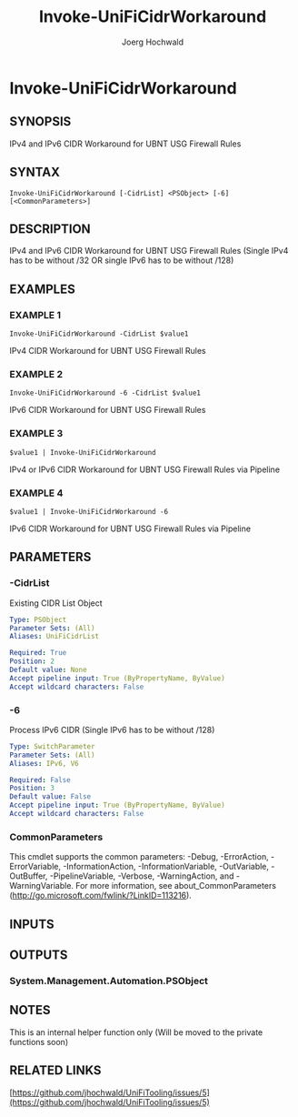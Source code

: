 ﻿---
author: Joerg Hochwald
category: UNIFITOOLING
external help file: UniFiTooling-help.xml
layout: post
Module Name: UniFiTooling
online version: https://github.com/jhochwald/UniFiTooling/raw/master/docs/Invoke-UniFiCidrWorkaround.md
schema: 2.0.0
tags: OnlineHelp PowerShell
timestamp: 2019-01-13
title: Invoke-UniFiCidrWorkaround
---

# Invoke-UniFiCidrWorkaround

## SYNOPSIS
IPv4 and IPv6 CIDR Workaround for UBNT USG Firewall Rules

## SYNTAX

```
Invoke-UniFiCidrWorkaround [-CidrList] <PSObject> [-6] [<CommonParameters>]
```

## DESCRIPTION
IPv4 and IPv6 CIDR Workaround for UBNT USG Firewall Rules (Single IPv4 has to be without /32 OR single IPv6 has to be without /128)

## EXAMPLES

### EXAMPLE 1
```
Invoke-UniFiCidrWorkaround -CidrList $value1
```

IPv4 CIDR Workaround for UBNT USG Firewall Rules

### EXAMPLE 2
```
Invoke-UniFiCidrWorkaround -6 -CidrList $value1
```

IPv6 CIDR Workaround for UBNT USG Firewall Rules

### EXAMPLE 3
```
$value1 | Invoke-UniFiCidrWorkaround
```

IPv4 or IPv6 CIDR Workaround for UBNT USG Firewall Rules via Pipeline

### EXAMPLE 4
```
$value1 | Invoke-UniFiCidrWorkaround -6
```

IPv6 CIDR Workaround for UBNT USG Firewall Rules via Pipeline

## PARAMETERS

### -CidrList
Existing CIDR List Object

```yaml
Type: PSObject
Parameter Sets: (All)
Aliases: UniFiCidrList

Required: True
Position: 2
Default value: None
Accept pipeline input: True (ByPropertyName, ByValue)
Accept wildcard characters: False
```

### -6
Process IPv6 CIDR (Single IPv6 has to be without /128)

```yaml
Type: SwitchParameter
Parameter Sets: (All)
Aliases: IPv6, V6

Required: False
Position: 3
Default value: False
Accept pipeline input: True (ByPropertyName, ByValue)
Accept wildcard characters: False
```

### CommonParameters
This cmdlet supports the common parameters: -Debug, -ErrorAction, -ErrorVariable, -InformationAction, -InformationVariable, -OutVariable, -OutBuffer, -PipelineVariable, -Verbose, -WarningAction, and -WarningVariable.
For more information, see about_CommonParameters (http://go.microsoft.com/fwlink/?LinkID=113216).

## INPUTS

## OUTPUTS

### System.Management.Automation.PSObject
## NOTES
This is an internal helper function only (Will be moved to the private functions soon)

## RELATED LINKS

[https://github.com/jhochwald/UniFiTooling/issues/5](https://github.com/jhochwald/UniFiTooling/issues/5)


